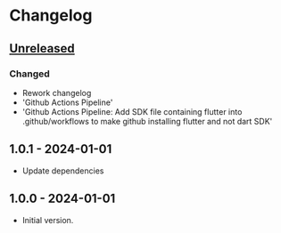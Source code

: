 # Changelog

## [Unreleased]

### Changed

- Rework changelog
- 'Github Actions Pipeline'
- 'Github Actions Pipeline: Add SDK file containing flutter into .github/workflows to make github installing flutter and not dart SDK'

## 1.0.1 - 2024-01-01

- Update dependencies

## 1.0.0 - 2024-01-01

- Initial version.

[Unreleased]: https://github.com/inlavigo/gg_image_tools/compare/1.0.1...HEAD
